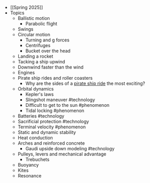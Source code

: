 - [[Spring 2025]]
- Topics
	- Ballistic motion
		- Parabolic flight
	- Swings
	- Circular motion
		- Turning and g forces
		- Centrifuges
		- Bucket over the head
	- Landing a rocket
	- Tacking a ship upwind
	- Downwind faster than the wind
	- Engines
	- Pirate ship rides and roller coasters
		- Why are the sides of a [pirate ship ride](https://en.wikipedia.org/wiki/Pirate_ship_(ride)) the most exciting?
	- Orbital dynamics
		- Kepler's laws
		- Slingshot maneuver #technology
		- Difficult to get to the sun #phenomenon
		- Tidal locking #phenomenon
	- Batteries #technology
	- Sacrificial protection #technology
	- Terminal velocity #phenomenon
	- Static and dynamic stability
	- Heat conduction
	- Arches and reinforced concrete
		- Gaudi upside down modeling #technology
	- Pulleys, levers and mechanical advantage
		- Trebuchets
	- Buoyancy
	- Kites
	- Resonance